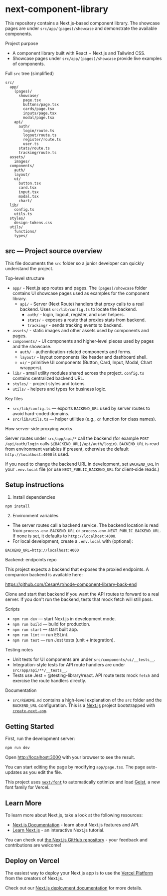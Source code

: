 # next-component-library

This repository contains a Next.js-based component library. The showcase pages are under `src/app/(pages)/showcase` and demonstrate the available components.

Project purpose

- A component library built with React + Next.js and Tailwind CSS.
- Showcase pages under `src/app/(pages)/showcase` provide live examples of components.

Full `src` tree (simplified)

```
src/
  app/
    (pages)/
      showcase/
        page.tsx
        buttons/page.tsx
        cards/page.tsx
        inputs/page.tsx
        modal/page.tsx
    api/
      auth/
        login/route.ts
        logout/route.ts
        register/route.ts
        user.ts
      stats/route.ts
      tracking/route.ts
  assets/
    images/
  components/
    auth/
    layout/
    ui/
      button.tsx
      card.tsx
      input.tsx
      modal.tsx
      chart/
  lib/
    config.ts
    utils.ts
  styles/
    design-tokens.css
  utils/
    functions/
    types/
```
## src — Project source overview

This file documents the `src` folder so a junior developer can quickly understand the project.

Top-level structure

- `app/` - Next.js app routes and pages. The `(pages)/showcase` folder contains UI showcase pages used as examples for the component library.
  - `api/` - Server (Next Route) handlers that proxy calls to a real backend. Uses `src/lib/config.ts` to locate the backend.
    - `auth/` - login, logout, register, and user helpers.
    - `stats/` - exposes a route that proxies stats from backend.
    - `tracking/` - sends tracking events to backend.
- `assets/` - static images and other assets used by components and pages.
- `components/` - UI components and higher-level pieces used by pages and the showcase.
  - `auth/` - authentication-related components and forms.
  - `layout/` - layout components like header and dashboard shell.
  - `ui/` - primitive UI components (Button, Card, Input, Modal, Chart wrappers).
- `lib/` - small utility modules shared across the project. `config.ts` contains centralized backend URL.
- `styles/` - project styles and tokens.
- `utils/` - helpers and types for business logic.

Key files

- `src/lib/config.ts` — exports `BACKEND_URL` used by server routes to avoid hard-coded domains.
- `src/lib/utils.ts` — helper utilities (e.g., `cn` function for class names).

How server-side proxying works

Server routes under `src/app/api/*` call the backend (for example `POST /api/auth/login` calls `${BACKEND_URL}/api/auth/login`). `BACKEND_URL` is read from environment variables if present, otherwise the default `http://localhost:4000` is used.

If you need to change the backend URL in development, set `BACKEND_URL` in your `.env.local` file (or use `NEXT_PUBLIC_BACKEND_URL` for client-side reads.)


## Setup instructions

1. Install dependencies

```bash
npm install
```

2. Environment variables

- The server routes call a backend service. The backend location is read from `process.env.BACKEND_URL` or `process.env.NEXT_PUBLIC_BACKEND_URL`. If none is set, it defaults to `http://localhost:4000`.
- For local development, create a `.env.local` with (optional):

```
BACKEND_URL=http://localhost:4000
```

Backend: endpoints repo

This project expects a backend that exposes the proxied endpoints. A companion backend is available here:

https://github.com/CesarArt/node-component-library-back-end

Clone and start that backend if you want the API routes to forward to a real server. If you don't run the backend, tests that mock fetch will still pass.

Scripts

- `npm run dev` — start Next.js in development mode.
- `npm run build` — build for production.
- `npm run start` — start built app.
- `npm run lint` — run ESLint.
- `npm run test` — run Jest tests (unit + integration).

Testing notes

- Unit tests for UI components are under `src/components/ui/__tests__`.
- Integration-style tests for API route handlers are under `src/app/api/**/__tests__`.
- Tests use Jest + @testing-library/react. API route tests mock `fetch` and exercise the route handlers directly.

Documentation

- `src/README.md` contains a high-level explanation of the `src` folder and the `BACKEND_URL` configuration.
This is a [Next.js](https://nextjs.org) project bootstrapped with [`create-next-app`](https://nextjs.org/docs/app/api-reference/cli/create-next-app).

## Getting Started

First, run the development server:

```bash
npm run dev
```

Open [http://localhost:3000](http://localhost:3000) with your browser to see the result.

You can start editing the page by modifying `app/page.tsx`. The page auto-updates as you edit the file.

This project uses [`next/font`](https://nextjs.org/docs/app/building-your-application/optimizing/fonts) to automatically optimize and load [Geist](https://vercel.com/font), a new font family for Vercel.

## Learn More

To learn more about Next.js, take a look at the following resources:

- [Next.js Documentation](https://nextjs.org/docs) - learn about Next.js features and API.
- [Learn Next.js](https://nextjs.org/learn) - an interactive Next.js tutorial.

You can check out [the Next.js GitHub repository](https://github.com/vercel/next.js) - your feedback and contributions are welcome!

## Deploy on Vercel

The easiest way to deploy your Next.js app is to use the [Vercel Platform](https://vercel.com/new?utm_medium=default-template&filter=next.js&utm_source=create-next-app&utm_campaign=create-next-app-readme) from the creators of Next.js.

Check out our [Next.js deployment documentation](https://nextjs.org/docs/app/building-your-application/deploying) for more details.
